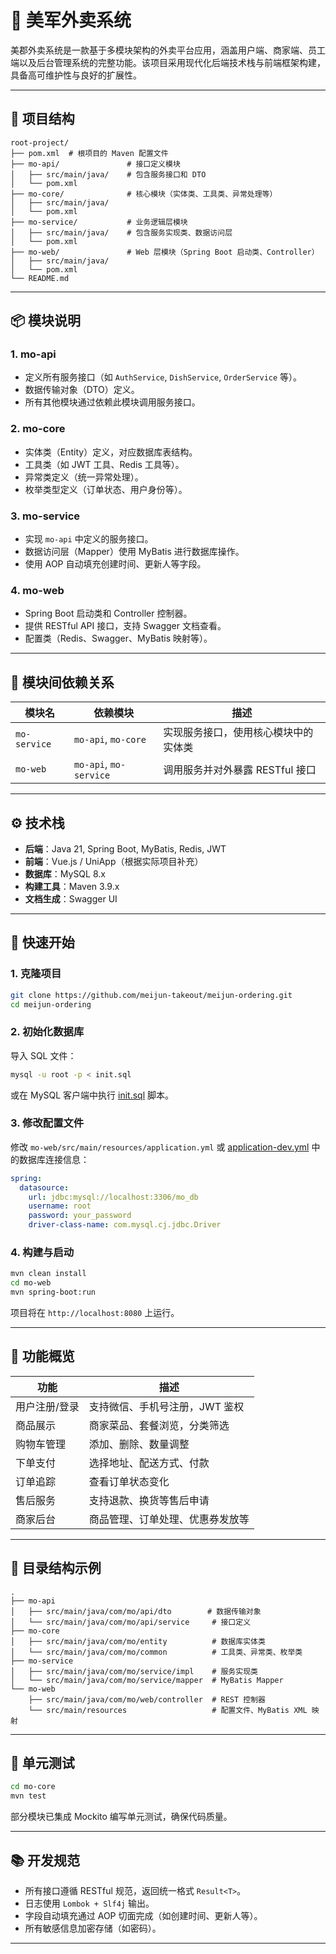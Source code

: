 # 🍱 美军外卖系统

美郡外卖系统是一款基于多模块架构的外卖平台应用，涵盖用户端、商家端、员工端以及后台管理系统的完整功能。该项目采用现代化后端技术栈与前端框架构建，具备高可维护性与良好的扩展性。

---

## 🧩 项目结构

```plaintext
root-project/
├── pom.xml  # 根项目的 Maven 配置文件
├── mo-api/               # 接口定义模块
│   ├── src/main/java/    # 包含服务接口和 DTO
│   └── pom.xml
├── mo-core/              # 核心模块（实体类、工具类、异常处理等）
│   ├── src/main/java/
│   └── pom.xml
├── mo-service/           # 业务逻辑层模块
│   ├── src/main/java/    # 包含服务实现类、数据访问层
│   └── pom.xml
├── mo-web/               # Web 层模块（Spring Boot 启动类、Controller）
│   ├── src/main/java/
│   └── pom.xml
└── README.md
```


---

## 📦 模块说明

### 1. **mo-api**
- 定义所有服务接口（如 `AuthService`, `DishService`, `OrderService` 等）。
- 数据传输对象（DTO）定义。
- 所有其他模块通过依赖此模块调用服务接口。

### 2. **mo-core**
- 实体类（Entity）定义，对应数据库表结构。
- 工具类（如 JWT 工具、Redis 工具等）。
- 异常类定义（统一异常处理）。
- 枚举类型定义（订单状态、用户身份等）。

### 3. **mo-service**
- 实现 `mo-api` 中定义的服务接口。
- 数据访问层（Mapper）使用 MyBatis 进行数据库操作。
- 使用 AOP 自动填充创建时间、更新人等字段。

### 4. **mo-web**
- Spring Boot 启动类和 Controller 控制器。
- 提供 RESTful API 接口，支持 Swagger 文档查看。
- 配置类（Redis、Swagger、MyBatis 映射等）。

---

## 🔗 模块间依赖关系

| 模块名       | 依赖模块         | 描述 |
|--------------|------------------|------|
| `mo-service` | `mo-api`, `mo-core` | 实现服务接口，使用核心模块中的实体类 |
| `mo-web`     | `mo-api`, `mo-service` | 调用服务并对外暴露 RESTful 接口 |

---

## ⚙️ 技术栈

- **后端**：Java 21, Spring Boot, MyBatis, Redis, JWT
- **前端**：Vue.js / UniApp（根据实际项目补充）
- **数据库**：MySQL 8.x
- **构建工具**：Maven 3.9.x
- **文档生成**：Swagger UI

---

## 📝 快速开始

### 1. 克隆项目

```bash
git clone https://github.com/meijun-takeout/meijun-ordering.git
cd meijun-ordering
```


### 2. 初始化数据库

导入 SQL 文件：

```bash
mysql -u root -p < init.sql
```


或在 MySQL 客户端中执行 [init.sql](file://G:\Documents\GitHub\meijun-takeout\meijun-ordering\init.sql) 脚本。

### 3. 修改配置文件

修改 `mo-web/src/main/resources/application.yml` 或 [application-dev.yml](file://G:\Documents\GitHub\meijun-takeout\meijun-ordering\mo-web\target\classes\application-dev.yml) 中的数据库连接信息：

```yaml
spring:
  datasource:
    url: jdbc:mysql://localhost:3306/mo_db
    username: root
    password: your_password
    driver-class-name: com.mysql.cj.jdbc.Driver
```


### 4. 构建与启动

```bash
mvn clean install
cd mo-web
mvn spring-boot:run
```


项目将在 `http://localhost:8080` 上运行。

---

## 📌 功能概览

| 功能 | 描述 |
|------|------|
| 用户注册/登录 | 支持微信、手机号注册，JWT 鉴权 |
| 商品展示 | 商家菜品、套餐浏览，分类筛选 |
| 购物车管理 | 添加、删除、数量调整 |
| 下单支付 | 选择地址、配送方式、付款 |
| 订单追踪 | 查看订单状态变化 |
| 售后服务 | 支持退款、换货等售后申请 |
| 商家后台 | 商品管理、订单处理、优惠券发放等 |

---

## 📁 目录结构示例

```
.
├── mo-api
│   ├── src/main/java/com/mo/api/dto        # 数据传输对象
│   └── src/main/java/com/mo/api/service     # 接口定义
├── mo-core
│   ├── src/main/java/com/mo/entity          # 数据库实体类
│   └── src/main/java/com/mo/common          # 工具类、异常类、枚举类
├── mo-service
│   ├── src/main/java/com/mo/service/impl    # 服务实现类
│   └── src/main/java/com/mo/service/mapper  # MyBatis Mapper
└── mo-web
    ├── src/main/java/com/mo/web/controller  # REST 控制器
    └── src/main/resources                   # 配置文件、MyBatis XML 映射
```


---

## 🧪 单元测试

```bash
cd mo-core
mvn test
```


部分模块已集成 Mockito 编写单元测试，确保代码质量。

---

## 📚 开发规范

- 所有接口遵循 RESTful 规范，返回统一格式 `Result<T>`。
- 日志使用 `Lombok + Slf4j` 输出。
- 字段自动填充通过 AOP 切面完成（如创建时间、更新人等）。
- 所有敏感信息加密存储（如密码）。

---